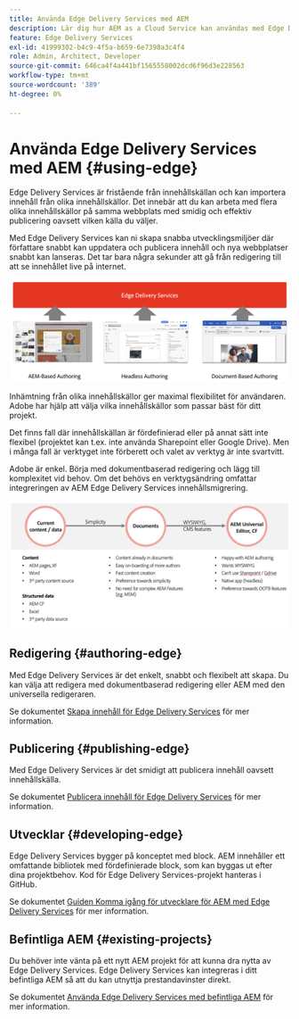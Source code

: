 ```yaml
---
title: Använda Edge Delivery Services med AEM
description: Lär dig hur AEM as a Cloud Service kan användas med Edge Delivery Services.
feature: Edge Delivery Services
exl-id: 41999302-b4c9-4f5a-b659-6e7398a3c4f4
role: Admin, Architect, Developer
source-git-commit: 646ca4f4a441bf1565558002dcd6f96d3e228563
workflow-type: tm+mt
source-wordcount: '389'
ht-degree: 0%

---
```



# Använda Edge Delivery Services med AEM {#using-edge}

Edge Delivery Services är fristående från innehållskällan och kan importera innehåll från olika innehållskällor. Det innebär att du kan arbeta med flera olika innehållskällor på samma webbplats med smidig och effektiv publicering oavsett vilken källa du väljer.

Med Edge Delivery Services kan ni skapa snabba utvecklingsmiljöer där författare snabbt kan uppdatera och publicera innehåll och nya webbplatser snabbt kan lanseras. Det tar bara några sekunder att gå från redigering till att se innehållet live på internet.

![Innehållskällor för Edge Delivery](assets/content-sources.png)

Inhämtning från olika innehållskällor ger maximal flexibilitet för användaren. Adobe har hjälp att välja vilka innehållskällor som passar bäst för ditt projekt.

Det finns fall där innehållskällan är fördefinierad eller på annat sätt inte flexibel (projektet kan t.ex. inte använda Sharepoint eller Google Drive). Men i många fall är verktyget inte förberett och valet av verktyg är inte svartvitt.

Adobe är enkel. Börja med dokumentbaserad redigering och lägg till komplexitet vid behov. Om det behövs en verktygsändring omfattar integreringen av AEM Edge Delivery Services innehållsmigrering.

![Flexibel innehållskälla](assets/content-source-flexiblity.png)

## Redigering {#authoring-edge}

Med Edge Delivery Services är det enkelt, snabbt och flexibelt att skapa. Du kan välja att redigera med dokumentbaserad redigering eller AEM med den universella redigeraren.

Se dokumentet [Skapa innehåll för Edge Delivery Services](/help/edge/aem-authoring/authoring.md) för mer information.

## Publicering {#publishing-edge}

Med Edge Delivery Services är det smidigt att publicera innehåll oavsett innehållskälla.

Se dokumentet [Publicera innehåll för Edge Delivery Services](/help/edge/aem-authoring/publishing.md) för mer information.

## Utvecklar {#developing-edge}

Edge Delivery Services bygger på konceptet med block. AEM innehåller ett omfattande bibliotek med fördefinierade block, som kan byggas ut efter dina projektbehov. Kod för Edge Delivery Services-projekt hanteras i GitHub.

Se dokumentet [Guiden Komma igång för utvecklare för AEM med Edge Delivery Services](/help/edge/aem-authoring/edge-dev-getting-started.md) för mer information.

## Befintliga AEM {#existing-projects}

Du behöver inte vänta på ett nytt AEM projekt för att kunna dra nytta av Edge Delivery Services. Edge Delivery Services kan integreras i ditt befintliga AEM så att du kan utnyttja prestandavinster direkt.

Se dokumentet [Använda Edge Delivery Services med befintliga AEM](/help/edge/aem-authoring/existing-projects.md) för mer information.
